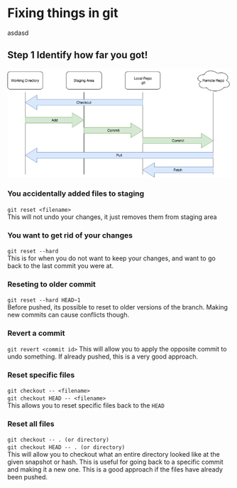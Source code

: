 # Fixing things in git
asdasd
## Step 1 Identify how far you got!
![git](/git.png)

### You accidentally added files to staging
`git reset <filename>`  
This will not undo your changes, it just removes them from staging area

### You want to get rid of your changes
`git reset --hard`  
This is for when you do not want to keep your changes, and want to go back to the last commit you were at.

### Reseting to older commit
`git reset --hard HEAD~1`  
Before pushed, its possible to reset to older versions of the branch. Making new commits can cause conflicts though.

### Revert a commit
`git revert <commit id>` 
This will allow you to apply the opposite commit to undo something. If already pushed, this is a very good approach.

### Reset specific files
`git checkout -- <filename>`  
`git checkout HEAD -- <filename>`  
This allows you to reset specific files back to the `HEAD`

### Reset all files 
`git checkout -- . (or directory)`  
`git checkout HEAD -- . (or directory)`  
This will allow you to checkout what an entire directory looked like at the given snapshot or hash. This is useful for going back to a specific commit and making it a new one. This is a good approach if the files have already been pushed.